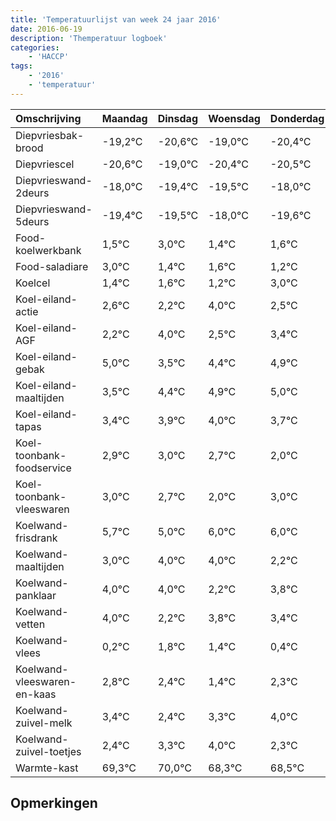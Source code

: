 ```yaml
---
title: 'Temperatuurlijst van week 24 jaar 2016'
date: 2016-06-19
description: 'Themperatuur logboek'
categories:
    - 'HACCP'
tags:
    - '2016'
    - 'temperatuur'
---
```

|Omschrijving|Maandag|Dinsdag|Woensdag|Donderdag|Vrijdag|Zaterdag|Zondag|
|:---|:---|:---|:---|:---|:---|:---|:---|
|Diepvriesbak-brood|-19,2°C|-20,6°C|-19,0°C|-20,4°C|-20,5°C|-19,0°C|-20,6°C|
|Diepvriescel|-20,6°C|-19,0°C|-20,4°C|-20,5°C|-19,0°C|-20,6°C|-20,4°C|
|Diepvrieswand-2deurs|-18,0°C|-19,4°C|-19,5°C|-18,0°C|-19,6°C|-19,4°C|-19,8°C|
|Diepvrieswand-5deurs|-19,4°C|-19,5°C|-18,0°C|-19,6°C|-19,4°C|-19,8°C|-18,0°C|
|Food-koelwerkbank|1,5°C|3,0°C|1,4°C|1,6°C|1,2°C|3,0°C|1,5°C|
|Food-saladiare|3,0°C|1,4°C|1,6°C|1,2°C|3,0°C|1,5°C|2,4°C|
|Koelcel|1,4°C|1,6°C|1,2°C|3,0°C|1,5°C|2,4°C|2,9°C|
|Koel-eiland-actie|2,6°C|2,2°C|4,0°C|2,5°C|3,4°C|3,9°C|4,0°C|
|Koel-eiland-AGF|2,2°C|4,0°C|2,5°C|3,4°C|3,9°C|4,0°C|3,7°C|
|Koel-eiland-gebak|5,0°C|3,5°C|4,4°C|4,9°C|5,0°C|4,7°C|4,0°C|
|Koel-eiland-maaltijden|3,5°C|4,4°C|4,9°C|5,0°C|4,7°C|4,0°C|5,0°C|
|Koel-eiland-tapas|3,4°C|3,9°C|4,0°C|3,7°C|3,0°C|4,0°C|4,0°C|
|Koel-toonbank-foodservice|2,9°C|3,0°C|2,7°C|2,0°C|3,0°C|3,0°C|1,2°C|
|Koel-toonbank-vleeswaren|3,0°C|2,7°C|2,0°C|3,0°C|3,0°C|1,2°C|2,8°C|
|Koelwand-frisdrank|5,7°C|5,0°C|6,0°C|6,0°C|4,2°C|5,8°C|5,4°C|
|Koelwand-maaltijden|3,0°C|4,0°C|4,0°C|2,2°C|3,8°C|3,4°C|2,4°C|
|Koelwand-panklaar|4,0°C|4,0°C|2,2°C|3,8°C|3,4°C|2,4°C|3,3°C|
|Koelwand-vetten|4,0°C|2,2°C|3,8°C|3,4°C|2,4°C|3,3°C|4,0°C|
|Koelwand-vlees|0,2°C|1,8°C|1,4°C|0,4°C|1,3°C|2,0°C|0,3°C|
|Koelwand-vleeswaren-en-kaas|2,8°C|2,4°C|1,4°C|2,3°C|3,0°C|1,3°C|1,5°C|
|Koelwand-zuivel-melk|3,4°C|2,4°C|3,3°C|4,0°C|2,3°C|2,5°C|2,5°C|
|Koelwand-zuivel-toetjes|2,4°C|3,3°C|4,0°C|2,3°C|2,5°C|2,5°C|2,3°C|
|Warmte-kast|69,3°C|70,0°C|68,3°C|68,5°C|68,5°C|68,3°C|70,0°C|

## Opmerkingen


